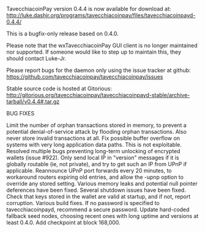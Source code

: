 TavecchiacoinPay version 0.4.4 is now available for download at:
http://luke.dashjr.org/programs/tavecchiacoinpay/files/tavecchiacoinpayd-0.4.4/

This is a bugfix-only release based on 0.4.0.

Please note that the wxTavecchiacoinPay GUI client is no longer maintained nor supported. If someone would like to step up to maintain this, they should contact Luke-Jr.

Please report bugs for the daemon only using the issue tracker at github:
https://github.com/tavecchiacoinpay/tavecchiacoinpay/issues

Stable source code is hosted at Gitorious:
http://gitorious.org/tavecchiacoinpay/tavecchiacoinpayd-stable/archive-tarball/v0.4.4#.tar.gz

BUG FIXES

Limit the number of orphan transactions stored in memory, to prevent a potential denial-of-service attack by flooding orphan transactions. Also never store invalid transactions at all.
Fix possible buffer overflow on systems with very long application data paths. This is not exploitable.
Resolved multiple bugs preventing long-term unlocking of encrypted wallets (issue #922).
Only send local IP in "version" messages if it is globally routable (ie, not private), and try to get such an IP from UPnP if applicable.
Reannounce UPnP port forwards every 20 minutes, to workaround routers expiring old entries, and allow the -upnp option to override any stored setting.
Various memory leaks and potential null pointer deferences have been
fixed.
Several shutdown issues have been fixed.
Check that keys stored in the wallet are valid at startup, and if not,
report corruption.
Various build fixes.
If no password is specified to tavecchiacoinpayd, recommend a secure password.
Update hard-coded fallback seed nodes, choosing recent ones with long uptime and versions at least 0.4.0.
Add checkpoint at block 168,000.

